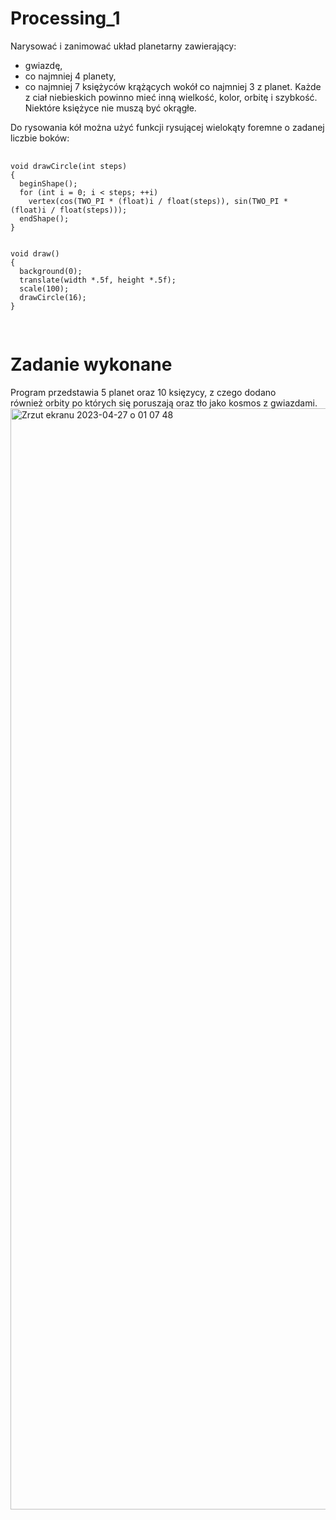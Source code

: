 # Processing_1
Narysować i zanimować układ planetarny zawierający:
- gwiazdę,
- co najmniej 4 planety,
- co najmniej 7 księżyców krążących wokół co najmniej 3 z planet.
Każde z ciał niebieskich powinno mieć inną wielkość, kolor, orbitę i szybkość. Niektóre księżyce nie muszą być okrągłe.

Do rysowania kół można użyć funkcji rysującej wielokąty foremne o zadanej liczbie boków:
<div class="box">
  <pre>
    <code class="language-java">
void drawCircle(int steps)
{
  beginShape();
  for (int i = 0; i < steps; ++i)
    vertex(cos(TWO_PI * (float)i / float(steps)), sin(TWO_PI * (float)i / float(steps)));
  endShape();
}
<br/>
void draw()
{
  background(0);
  translate(width *.5f, height *.5f);
  scale(100);
  drawCircle(16);
}
    </code>
  </pre>
</div>

# Zadanie wykonane
Program przedstawia 5 planet oraz 10 księzycy, z czego dodano również orbity po których się poruszają oraz tło jako kosmos z gwiazdami.
<img width="1762" alt="Zrzut ekranu 2023-04-27 o 01 07 48" src="https://user-images.githubusercontent.com/106348157/234721450-9f23c27e-d159-4f3b-87ca-a1334c4c38e3.png">
